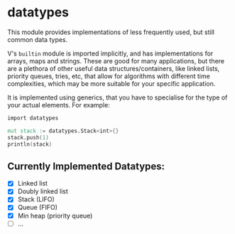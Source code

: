 # datatypes

This module provides implementations of less frequently used, but still common
data types.

V's `builtin` module is imported implicitly, and has implementations for arrays,
maps and strings. These are good for many applications, but there are a plethora
of other useful data structures/containers, like linked lists, priority queues,
tries, etc, that allow for algorithms with different time complexities, which may
be more suitable for your specific application.

It is implemented using generics, that you have to specialise for the type of
your actual elements. For example:
```v
import datatypes

mut stack := datatypes.Stack<int>{}
stack.push(1)
println(stack)
```

## Currently Implemented Datatypes:

- [x] Linked list
- [x] Doubly linked list
- [x] Stack (LIFO)
- [x] Queue (FIFO)
- [x] Min heap (priority queue)
- [ ] ...

